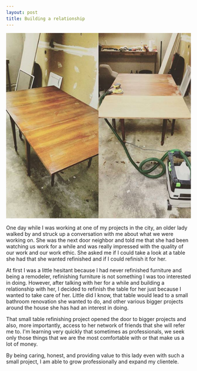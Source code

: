 ```yaml
---
layout: post
title: Building a relationship 
---
```


![Photo of table](/images/bldng_relationship.png)

One day while I was working at one of my projects in the city, an older lady walked by and struck up a conversation with me about what we were working on. She was the next door neighbor and told me that she had been watching us work for a while and was really impressed with the quality of our work and our work ethic. She asked me if I could take a look at a table she had that she wanted refinished and if I could refinish it for her. 

At first I was a little hesitant because I had never refinished furniture and being a remodeler, refinishing furniture is not something I was too interested in doing. However, after talking with her for a while and building a relationship with her, I decided to refinish the table for her just because I wanted to take care of her. Little did I know, that table would lead to a small bathroom renovation she wanted to do, and other various bigger projects around the house she has had an interest in doing.

That small table refinishing project opened the door to bigger projects and also, more importantly, access to her network of friends that she will refer me to. I'm learning very quickly that sometimes as professionals, we seek only those things that we are the most comfortable with or that make us a lot of money. 

By being caring, honest, and providing value to this lady even with such a small project, I am able to grow professionally and expand my clientele.
